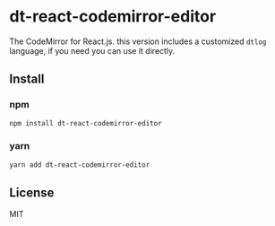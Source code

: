 # dt-react-codemirror-editor

The CodeMirror for React.js. this version includes a customized `dtlog` language, if you need you can use it directly.

## Install

### npm

```bash
npm install dt-react-codemirror-editor
```

### yarn

```bash
yarn add dt-react-codemirror-editor
```

## License

MIT
